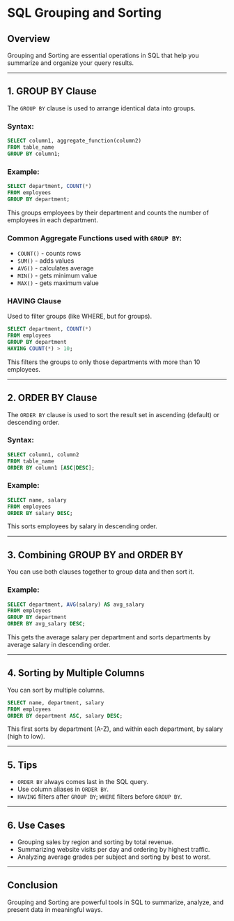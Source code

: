 # SQL Grouping and Sorting

## Overview

Grouping and Sorting are essential operations in SQL that help you summarize and organize your query results.

---

## 1. GROUP BY Clause

The `GROUP BY` clause is used to arrange identical data into groups.

### Syntax:
```sql
SELECT column1, aggregate_function(column2)
FROM table_name
GROUP BY column1;
```

### Example:
```sql
SELECT department, COUNT(*)
FROM employees
GROUP BY department;
```
This groups employees by their department and counts the number of employees in each department.

### Common Aggregate Functions used with `GROUP BY`:
- `COUNT()` - counts rows
- `SUM()` - adds values
- `AVG()` - calculates average
- `MIN()` - gets minimum value
- `MAX()` - gets maximum value

### HAVING Clause
Used to filter groups (like WHERE, but for groups).
```sql
SELECT department, COUNT(*)
FROM employees
GROUP BY department
HAVING COUNT(*) > 10;
```
This filters the groups to only those departments with more than 10 employees.

---

## 2. ORDER BY Clause

The `ORDER BY` clause is used to sort the result set in ascending (default) or descending order.

### Syntax:
```sql
SELECT column1, column2
FROM table_name
ORDER BY column1 [ASC|DESC];
```

### Example:
```sql
SELECT name, salary
FROM employees
ORDER BY salary DESC;
```
This sorts employees by salary in descending order.

---

## 3. Combining GROUP BY and ORDER BY

You can use both clauses together to group data and then sort it.

### Example:
```sql
SELECT department, AVG(salary) AS avg_salary
FROM employees
GROUP BY department
ORDER BY avg_salary DESC;
```
This gets the average salary per department and sorts departments by average salary in descending order.

---

## 4. Sorting by Multiple Columns

You can sort by multiple columns.
```sql
SELECT name, department, salary
FROM employees
ORDER BY department ASC, salary DESC;
```
This first sorts by department (A-Z), and within each department, by salary (high to low).

---

## 5. Tips

- `ORDER BY` always comes last in the SQL query.
- Use column aliases in `ORDER BY`.
- `HAVING` filters after `GROUP BY`; `WHERE` filters before `GROUP BY`.

---

## 6. Use Cases

- Grouping sales by region and sorting by total revenue.
- Summarizing website visits per day and ordering by highest traffic.
- Analyzing average grades per subject and sorting by best to worst.

---

## Conclusion

Grouping and Sorting are powerful tools in SQL to summarize, analyze, and present data in meaningful ways.
